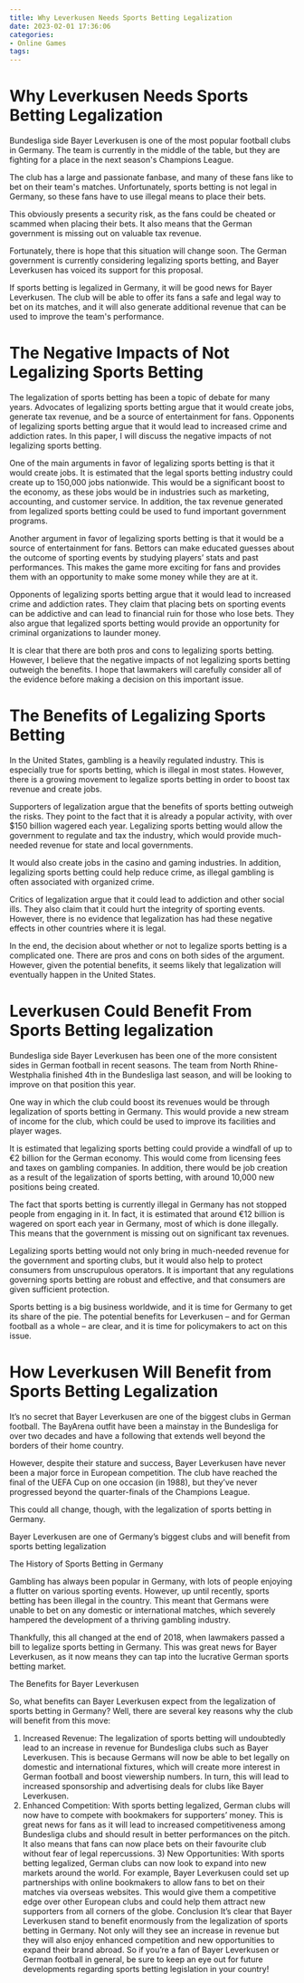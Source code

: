 ```yaml
---
title: Why Leverkusen Needs Sports Betting Legalization
date: 2023-02-01 17:36:06
categories:
- Online Games
tags:
---
```



#  Why Leverkusen Needs Sports Betting Legalization

Bundesliga side Bayer Leverkusen is one of the most popular football clubs in Germany. The team is currently in the middle of the table, but they are fighting for a place in the next season's Champions League.

The club has a large and passionate fanbase, and many of these fans like to bet on their team's matches. Unfortunately, sports betting is not legal in Germany, so these fans have to use illegal means to place their bets.

This obviously presents a security risk, as the fans could be cheated or scammed when placing their bets. It also means that the German government is missing out on valuable tax revenue.

Fortunately, there is hope that this situation will change soon. The German government is currently considering legalizing sports betting, and Bayer Leverkusen has voiced its support for this proposal.

If sports betting is legalized in Germany, it will be good news for Bayer Leverkusen. The club will be able to offer its fans a safe and legal way to bet on its matches, and it will also generate additional revenue that can be used to improve the team's performance.

#  The Negative Impacts of Not Legalizing Sports Betting

The legalization of sports betting has been a topic of debate for many years. Advocates of legalizing sports betting argue that it would create jobs, generate tax revenue, and be a source of entertainment for fans. Opponents of legalizing sports betting argue that it would lead to increased crime and addiction rates. In this paper, I will discuss the negative impacts of not legalizing sports betting.

One of the main arguments in favor of legalizing sports betting is that it would create jobs. It is estimated that the legal sports betting industry could create up to 150,000 jobs nationwide. This would be a significant boost to the economy, as these jobs would be in industries such as marketing, accounting, and customer service. In addition, the tax revenue generated from legalized sports betting could be used to fund important government programs.

Another argument in favor of legalizing sports betting is that it would be a source of entertainment for fans. Bettors can make educated guesses about the outcome of sporting events by studying players’ stats and past performances. This makes the game more exciting for fans and provides them with an opportunity to make some money while they are at it.

Opponents of legalizing sports betting argue that it would lead to increased crime and addiction rates. They claim that placing bets on sporting events can be addictive and can lead to financial ruin for those who lose bets. They also argue that legalized sports betting would provide an opportunity for criminal organizations to launder money.

It is clear that there are both pros and cons to legalizing sports betting. However, I believe that the negative impacts of not legalizing sports betting outweigh the benefits. I hope that lawmakers will carefully consider all of the evidence before making a decision on this important issue.

#  The Benefits of Legalizing Sports Betting

In the United States, gambling is a heavily regulated industry. This is especially true for sports betting, which is illegal in most states. However, there is a growing movement to legalize sports betting in order to boost tax revenue and create jobs.

Supporters of legalization argue that the benefits of sports betting outweigh the risks. They point to the fact that it is already a popular activity, with over $150 billion wagered each year. Legalizing sports betting would allow the government to regulate and tax the industry, which would provide much-needed revenue for state and local governments.

It would also create jobs in the casino and gaming industries. In addition, legalizing sports betting could help reduce crime, as illegal gambling is often associated with organized crime.

Critics of legalization argue that it could lead to addiction and other social ills. They also claim that it could hurt the integrity of sporting events. However, there is no evidence that legalization has had these negative effects in other countries where it is legal.

In the end, the decision about whether or not to legalize sports betting is a complicated one. There are pros and cons on both sides of the argument. However, given the potential benefits, it seems likely that legalization will eventually happen in the United States.

#  Leverkusen Could Benefit From Sports Betting legalization

Bundesliga side Bayer Leverkusen has been one of the more consistent sides in German football in recent seasons. The team from North Rhine-Westphalia finished 4th in the Bundesliga last season, and will be looking to improve on that position this year.

One way in which the club could boost its revenues would be through legalization of sports betting in Germany. This would provide a new stream of income for the club, which could be used to improve its facilities and player wages.

It is estimated that legalizing sports betting could provide a windfall of up to €2 billion for the German economy. This would come from licensing fees and taxes on gambling companies. In addition, there would be job creation as a result of the legalization of sports betting, with around 10,000 new positions being created.

The fact that sports betting is currently illegal in Germany has not stopped people from engaging in it. In fact, it is estimated that around €12 billion is wagered on sport each year in Germany, most of which is done illegally. This means that the government is missing out on significant tax revenues.

Legalizing sports betting would not only bring in much-needed revenue for the government and sporting clubs, but it would also help to protect consumers from unscrupulous operators. It is important that any regulations governing sports betting are robust and effective, and that consumers are given sufficient protection.

Sports betting is a big business worldwide, and it is time for Germany to get its share of the pie. The potential benefits for Leverkusen – and for German football as a whole – are clear, and it is time for policymakers to act on this issue.

#  How Leverkusen Will Benefit from Sports Betting Legalization

It’s no secret that Bayer Leverkusen are one of the biggest clubs in German football. The BayArena outfit have been a mainstay in the Bundesliga for over two decades and have a following that extends well beyond the borders of their home country.

However, despite their stature and success, Bayer Leverkusen have never been a major force in European competition. The club have reached the final of the UEFA Cup on one occasion (in 1988), but they’ve never progressed beyond the quarter-finals of the Champions League.

This could all change, though, with the legalization of sports betting in Germany.

Bayer Leverkusen are one of Germany’s biggest clubs and will benefit from sports betting legalization



The History of Sports Betting in Germany

Gambling has always been popular in Germany, with lots of people enjoying a flutter on various sporting events. However, up until recently, sports betting has been illegal in the country. This meant that Germans were unable to bet on any domestic or international matches, which severely hampered the development of a thriving gambling industry.

Thankfully, this all changed at the end of 2018, when lawmakers passed a bill to legalize sports betting in Germany. This was great news for Bayer Leverkusen, as it now means they can tap into the lucrative German sports betting market.

The Benefits for Bayer Leverkusen

So, what benefits can Bayer Leverkusen expect from the legalization of sports betting in Germany? Well, there are several key reasons why the club will benefit from this move:

1) Increased Revenue: The legalization of sports betting will undoubtedly lead to an increase in revenue for Bundesliga clubs such as Bayer Leverkusen. This is because Germans will now be able to bet legally on domestic and international fixtures, which will create more interest in German football and boost viewership numbers. In turn, this will lead to increased sponsorship and advertising deals for clubs like Bayer Leverkusen.
2) Enhanced Competition: With sports betting legalized, German clubs will now have to compete with bookmakers for supporters’ money. This is great news for fans as it will lead to increased competitiveness among Bundesliga clubs and should result in better performances on the pitch. It also means that fans can now place bets on their favourite club without fear of legal repercussions. 3) New Opportunities: With sports betting legalized, German clubs can now look to expand into new markets around the world. For example, Bayer Leverkusen could set up partnerships with online bookmakers to allow fans to bet on their matches via overseas websites. This would give them a competitive edge over other European clubs and could help them attract new supporters from all corners of the globe. Conclusion It’s clear that Bayer Leverkusen stand to benefit enormously from the legalization of sports betting in Germany. Not only will they see an increase in revenue but they will also enjoy enhanced competition and new opportunities to expand their brand abroad. So if you’re a fan of Bayer Leverkusen or German football in general, be sure to keep an eye out for future developments regarding sports betting legislation in your country!